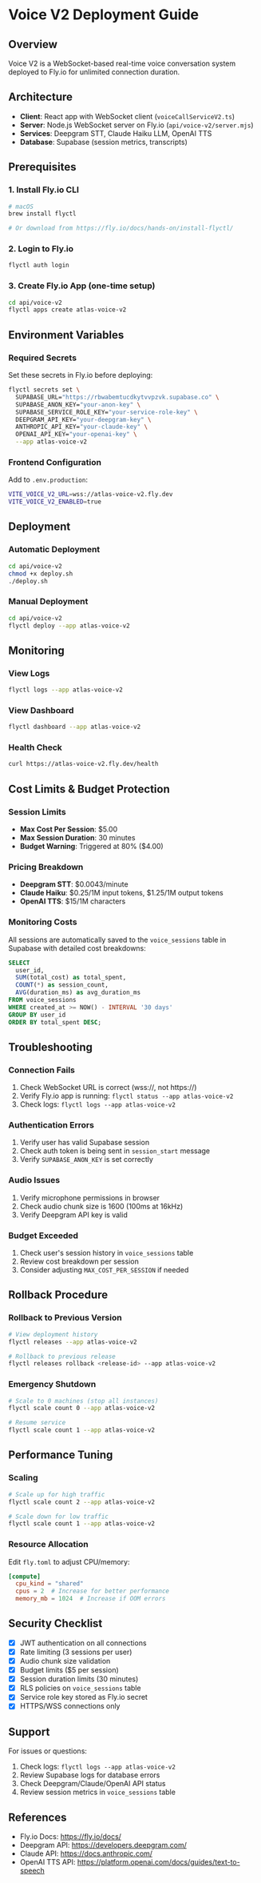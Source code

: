 # Voice V2 Deployment Guide

## Overview

Voice V2 is a WebSocket-based real-time voice conversation system deployed to Fly.io for unlimited connection duration.

## Architecture

- **Client**: React app with WebSocket client (`voiceCallServiceV2.ts`)
- **Server**: Node.js WebSocket server on Fly.io (`api/voice-v2/server.mjs`)
- **Services**: Deepgram STT, Claude Haiku LLM, OpenAI TTS
- **Database**: Supabase (session metrics, transcripts)

## Prerequisites

### 1. Install Fly.io CLI

```bash
# macOS
brew install flyctl

# Or download from https://fly.io/docs/hands-on/install-flyctl/
```

### 2. Login to Fly.io

```bash
flyctl auth login
```

### 3. Create Fly.io App (one-time setup)

```bash
cd api/voice-v2
flyctl apps create atlas-voice-v2
```

## Environment Variables

### Required Secrets

Set these secrets in Fly.io before deploying:

```bash
flyctl secrets set \
  SUPABASE_URL="https://rbwabemtucdkytvvpzvk.supabase.co" \
  SUPABASE_ANON_KEY="your-anon-key" \
  SUPABASE_SERVICE_ROLE_KEY="your-service-role-key" \
  DEEPGRAM_API_KEY="your-deepgram-key" \
  ANTHROPIC_API_KEY="your-claude-key" \
  OPENAI_API_KEY="your-openai-key" \
  --app atlas-voice-v2
```

### Frontend Configuration

Add to `.env.production`:

```bash
VITE_VOICE_V2_URL=wss://atlas-voice-v2.fly.dev
VITE_VOICE_V2_ENABLED=true
```

## Deployment

### Automatic Deployment

```bash
cd api/voice-v2
chmod +x deploy.sh
./deploy.sh
```

### Manual Deployment

```bash
cd api/voice-v2
flyctl deploy --app atlas-voice-v2
```

## Monitoring

### View Logs

```bash
flyctl logs --app atlas-voice-v2
```

### View Dashboard

```bash
flyctl dashboard --app atlas-voice-v2
```

### Health Check

```bash
curl https://atlas-voice-v2.fly.dev/health
```

## Cost Limits & Budget Protection

### Session Limits

- **Max Cost Per Session**: $5.00
- **Max Session Duration**: 30 minutes
- **Budget Warning**: Triggered at 80% ($4.00)

### Pricing Breakdown

- **Deepgram STT**: $0.0043/minute
- **Claude Haiku**: $0.25/1M input tokens, $1.25/1M output tokens
- **OpenAI TTS**: $15/1M characters

### Monitoring Costs

All sessions are automatically saved to the `voice_sessions` table in Supabase with detailed cost breakdowns:

```sql
SELECT 
  user_id,
  SUM(total_cost) as total_spent,
  COUNT(*) as session_count,
  AVG(duration_ms) as avg_duration_ms
FROM voice_sessions
WHERE created_at >= NOW() - INTERVAL '30 days'
GROUP BY user_id
ORDER BY total_spent DESC;
```

## Troubleshooting

### Connection Fails

1. Check WebSocket URL is correct (wss://, not https://)
2. Verify Fly.io app is running: `flyctl status --app atlas-voice-v2`
3. Check logs: `flyctl logs --app atlas-voice-v2`

### Authentication Errors

1. Verify user has valid Supabase session
2. Check auth token is being sent in `session_start` message
3. Verify `SUPABASE_ANON_KEY` is set correctly

### Audio Issues

1. Verify microphone permissions in browser
2. Check audio chunk size is 1600 (100ms at 16kHz)
3. Verify Deepgram API key is valid

### Budget Exceeded

1. Check user's session history in `voice_sessions` table
2. Review cost breakdown per session
3. Consider adjusting `MAX_COST_PER_SESSION` if needed

## Rollback Procedure

### Rollback to Previous Version

```bash
# View deployment history
flyctl releases --app atlas-voice-v2

# Rollback to previous release
flyctl releases rollback <release-id> --app atlas-voice-v2
```

### Emergency Shutdown

```bash
# Scale to 0 machines (stop all instances)
flyctl scale count 0 --app atlas-voice-v2

# Resume service
flyctl scale count 1 --app atlas-voice-v2
```

## Performance Tuning

### Scaling

```bash
# Scale up for high traffic
flyctl scale count 2 --app atlas-voice-v2

# Scale down for low traffic
flyctl scale count 1 --app atlas-voice-v2
```

### Resource Allocation

Edit `fly.toml` to adjust CPU/memory:

```toml
[compute]
  cpu_kind = "shared"
  cpus = 2  # Increase for better performance
  memory_mb = 1024  # Increase if OOM errors
```

## Security Checklist

- [x] JWT authentication on all connections
- [x] Rate limiting (3 sessions per user)
- [x] Audio chunk size validation
- [x] Budget limits ($5 per session)
- [x] Session duration limits (30 minutes)
- [x] RLS policies on `voice_sessions` table
- [x] Service role key stored as Fly.io secret
- [x] HTTPS/WSS connections only

## Support

For issues or questions:

1. Check logs: `flyctl logs --app atlas-voice-v2`
2. Review Supabase logs for database errors
3. Check Deepgram/Claude/OpenAI API status
4. Review session metrics in `voice_sessions` table

## References

- Fly.io Docs: https://fly.io/docs/
- Deepgram API: https://developers.deepgram.com/
- Claude API: https://docs.anthropic.com/
- OpenAI TTS API: https://platform.openai.com/docs/guides/text-to-speech

